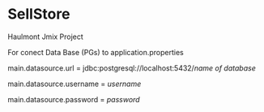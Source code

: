 # SellStore
Haulmont Jmix Project

For conect Data Base (PGs)
 to application.properties
 
  main.datasource.url = jdbc:postgresql://localhost:5432/*name of database*
  
  main.datasource.username = *username*
  
  main.datasource.password = *password*
 

